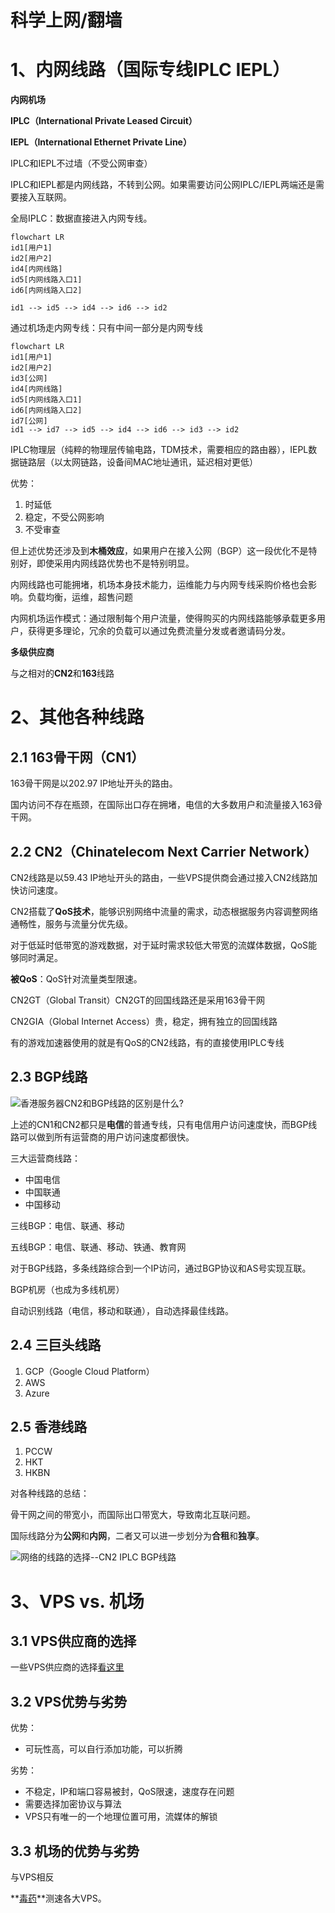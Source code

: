 # 科学上网/翻墙



# 1、内网线路（国际专线IPLC IEPL）

**内网机场**

**IPLC（International Private Leased Circuit）**

**IEPL（International Ethernet Private Line）**

IPLC和IEPL不过墙（不受公网审查）

IPLC和IEPL都是内网线路，不转到公网。如果需要访问公网IPLC/IEPL两端还是需要接入互联网。

全局IPLC：数据直接进入内网专线。

```mermaid
flowchart LR
id1[用户1]
id2[用户2]
id4[内网线路]
id5[内网线路入口1]
id6[内网线路入口2]

id1 --> id5 --> id4 --> id6 --> id2
```

通过机场走内网专线：只有中间一部分是内网专线

```mermaid
flowchart LR
id1[用户1]
id2[用户2]
id3[公网]
id4[内网线路]
id5[内网线路入口1]
id6[内网线路入口2]
id7[公网]
id1 --> id7 --> id5 --> id4 --> id6 --> id3 --> id2
```



IPLC物理层（纯粹的物理层传输电路，TDM技术，需要相应的路由器），IEPL数据链路层（以太网链路，设备间MAC地址通讯，延迟相对更低）



优势：

1. 时延低
2. 稳定，不受公网影响
3. 不受审查

但上述优势还涉及到**木桶效应**，如果用户在接入公网（BGP）这一段优化不是特别好，即使采用内网线路优势也不是特别明显。

内网线路也可能拥堵，机场本身技术能力，运维能力与内网专线采购价格也会影响。负载均衡，运维，超售问题

内网机场运作模式：通过限制每个用户流量，使得购买的内网线路能够承载更多用户，获得更多理论，冗余的负载可以通过免费流量分发或者邀请码分发。

**多级供应商**

与之相对的**CN2**和**163**线路



# 2、其他各种线路

## 2.1 163骨干网（CN1）

163骨干网是以202.97 IP地址开头的路由。

国内访问不存在瓶颈，在国际出口存在拥堵，电信的大多数用户和流量接入163骨干网。

## 2.2 CN2（Chinatelecom Next Carrier Network）

CN2线路是以59.43 IP地址开头的路由，一些VPS提供商会通过接入CN2线路加快访问速度。

CN2搭载了**QoS技术**，能够识别网络中流量的需求，动态根据服务内容调整网络通畅性，服务与流量分优先级。

对于低延时低带宽的游戏数据，对于延时需求较低大带宽的流媒体数据，QoS能够同时满足。

**被QoS**：QoS针对流量类型限速。



CN2GT（Global Transit）CN2GT的回国线路还是采用163骨干网

CN2GIA（Global Internet Access）贵，稳定，拥有独立的回国线路

有的游戏加速器使用的就是有QoS的CN2线路，有的直接使用IPLC专线

## 2.3 BGP线路

![香港服务器CN2和BGP线路的区别是什么?](assets/1640227734427450.png)

上述的CN1和CN2都只是**电信**的普通专线，只有电信用户访问速度快，而BGP线路可以做到所有运营商的用户访问速度都很快。

三大运营商线路：

- 中国电信
- 中国联通
- 中国移动

三线BGP：电信、联通、移动

五线BGP：电信、联通、移动、铁通、教育网

对于BGP线路，多条线路综合到一个IP访问，通过BGP协议和AS号实现互联。

BGP机房（也成为多线机房）

自动识别线路（电信，移动和联通），自动选择最佳线路。



## 2.4 三巨头线路

1. GCP（Google Cloud Platform）
2. AWS
3. Azure

## 2.5 香港线路

1. PCCW
2. HKT
3. HKBN



对各种线路的总结：

骨干网之间的带宽小，而国际出口带宽大，导致南北互联问题。

国际线路分为**公网**和**内网**，二者又可以进一步划分为**合租**和**独享**。



![网络的线路的选择--CN2 IPLC BGP线路](assets/whatisbgp.jpg)

# 3、VPS vs. 机场

## 3.1 VPS供应商的选择

一些VPS供应商的选择[看这里](../服务器折腾日记/云服务器#云服务器的选择)

## 3.2 VPS优势与劣势

优势：

- 可玩性高，可以自行添加功能，可以折腾

劣势：

- 不稳定，IP和端口容易被封，QoS限速，速度存在问题
- 需要选择加密协议与算法
- VPS只有唯一的一个地理位置可用，流媒体的解锁



## 3.3 机场的优势与劣势

与VPS相反



**[毒药]([https://www.duyaoss.com/](https://www.youtube.com/redirect?event=video_description&redir_token=QUFFLUhqbDhnbnBXeVlvbGtKRUN3QkdTeVdZR2M4MkFRUXxBQ3Jtc0trdGdBLWJ4c0tJZmlrdXRLV2NvekV2S2VBNjZFdWRsWnlTaFdzUEgyQjd6SVFmbDFfMUNneEtCYzVWN2x5bG9VZjhfeTA5V3NuQlc5LXA4aTJTNWEyNXFhSmMwRkVUNVZtNm9xT2xZZzI4QURuM2hPWQ&q=https%3A%2F%2Fwww.duyaoss.com%2F&v=kf90r28t4f0))**测速各大VPS。
